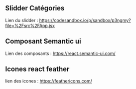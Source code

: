 ## Slidder Catégories ##

Lien du slidder : https://codesandbox.io/p/sandbox/p3ngmy?file=%2Fsrc%2FApp.jsx


## Composant Semantic ui ##

Lien des composants : https://react.semantic-ui.com/

## Icones react feather ##

lien des icones : https://feathericons.com/
